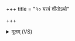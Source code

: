 +++
title = "१० यत्त्वं शीतोऽथो"

+++
<details><summary>मूलम् (VS)</summary>

यत्त्वं शी॒तोऽथो॑ रू॒रः स॒ह का॒सावे॑पयः।  
भी॒मास्ते॑ तक्मन्हे॒तय॒स्ताभिः॑ स्म॒ परि॑ वृङ्ग्धि नः ॥
</details>